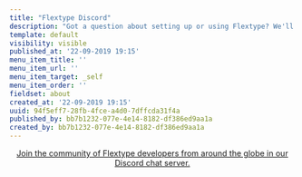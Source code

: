 ```yaml
---
title: "Flextype Discord"
description: "Got a question about setting up or using Flextype? We'll do our best to help you out. Also here you may start discussions about core, plugin and themes development."
template: default
visibility: visible
published_at: '22-09-2019 19:15'
menu_item_title: ''
menu_item_url: ''
menu_item_target: _self
menu_item_order: ''
fieldset: about
created_at: '22-09-2019 19:15'
uuid: 94f5eff7-28fb-4fce-a4d0-7dffcda31f4a
published_by: bb7b1232-077e-4e14-8182-df386ed9aa1a
created_by: bb7b1232-077e-4e14-8182-df386ed9aa1a
---
```


<center>
    <a class="relative button-link-effect-1 text-lg w-6/12 relative no-underline pl-20 pr-20 pt-6 pb-6 block text-white bg-black border-white border-4 wow fadeIn" href="https://discord.gg/CCKPKVG">
        Join the community of Flextype developers from around the globe in our Discord chat server.
    </a>
</center>
